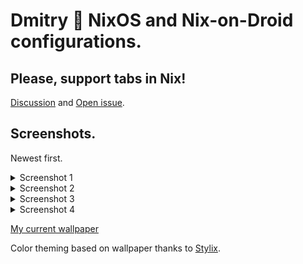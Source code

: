 # Dmitry 🌊 NixOS and Nix-on-Droid configurations.

## Please, support tabs in Nix!

[Discussion](https://github.com/NixOS/nix/pull/2911) and [Open issue](https://github.com/NixOS/nix/issues/7834).

## Screenshots.

Newest first.

<details>
<summary>Screenshot 1</summary>
<img src="https://share.voronind.com/readme/02_Video.gif" />
<img width=400px src="https://share.voronind.com/readme/02_AndroidLock.png" />
<img width=400px src="https://share.voronind.com/readme/02_AndroidNod.png" />
<br><a href="https://moewalls.com/games/mita-shy-miside-live-wallpaper/">Wallpaper Source</a>
<br><a href="https://share.voronind.com/wallpaper/MitaShyMisideMoewallsCom.mp4">Wallpaper Mirror</a>
</details>
<details>

<summary>Screenshot 2</summary>
<img src="https://share.voronind.com/readme/01_Video.gif" />
<img width=400px src="https://share.voronind.com/readme/01_AndroidLock.png" />
<img width=400px src="https://share.voronind.com/readme/01_AndroidNod.png" />
<br><a href="https://moewalls.com/games/garden-lake-minecraft-live-wallpaper/">Wallpaper Source</a>
<br><a href="https://share.voronind.com/wallpaper/GardenLakeMinecraftMoewallsCom.mp4">Wallpaper Mirror</a>
</details>

<details>
<summary>Screenshot 3</summary>
<img src="https://i.imgur.com/rVFRtST.png" />
<img width=400px src="https://i.imgur.com/eVultId.png" />
<img width=400px src="https://i.imgur.com/NeX9430.png" />
<br><a href="https://i.imgur.com/XG8bA49.jpeg">Wallpaper link</a>
</details>

<details>
<summary>Screenshot 4</summary>
<img src="https://i.imgur.com/6Yfmhcj.png" />
<img width=400px src="https://i.imgur.com/LE4OC55.png" />
<img width=400px src="https://i.imgur.com/cV0EzEw.png" />
<br><a href="https://i.imgur.com/3EL63Ur.jpeg">Wallpaper link</a>
</details>

[My current wallpaper](option/Wallpaper.nix#L12)

Color theming based on wallpaper thanks to [Stylix](https://github.com/danth/stylix).
